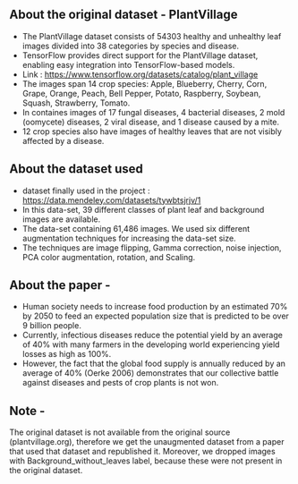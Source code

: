 ## About the original dataset - PlantVillage
- The PlantVillage dataset consists of 54303 healthy and unhealthy leaf images divided into 38 categories by species and disease.
- TensorFlow provides direct support for the PlantVillage dataset, enabling easy integration into TensorFlow-based models. 
- Link : https://www.tensorflow.org/datasets/catalog/plant_village
- The images span 14 crop species: Apple, Blueberry, Cherry, Corn, Grape, Orange, Peach, Bell Pepper, Potato, Raspberry, Soybean, Squash, Strawberry, Tomato. 
- In containes images of 17 fungal diseases, 4 bacterial diseases, 2 mold (oomycete) diseases, 2 viral disease, and 1 disease caused by a mite. 
- 12 crop species also have images of healthy leaves that are not visibly affected by a disease.

## About the dataset used 
- dataset finally used in the project : https://data.mendeley.com/datasets/tywbtsjrjv/1
- In this data-set, 39 different classes of plant leaf and background images are available.
- The data-set containing 61,486 images. We used six different augmentation techniques for increasing the data-set size.
- The techniques are image flipping, Gamma correction, noise injection, PCA color augmentation, rotation, and Scaling.

## About the paper - 
- Human society needs to increase food production by an estimated 70% by 2050 to feed an expected population size that is predicted to be over 9 billion people.
- Currently, infectious diseases reduce the potential yield by an average of 40% with many farmers in the developing world experiencing yield losses as high as 100%. 
- However, the fact that the global food supply is annually reduced by an average of 40% (Oerke 2006) demonstrates that our collective battle against diseases and pests of crop plants is not won.

## Note - 
The original dataset is not available from the original source (plantvillage.org), therefore we get the unaugmented dataset from a paper that used that dataset and republished it. Moreover, we dropped images with Background_without_leaves label, because these were not present in the original dataset.
